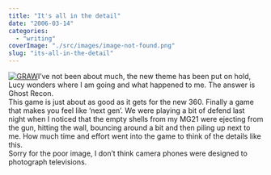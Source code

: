 ```yaml
---
title: "It's all in the detail"
date: "2006-03-14"
categories: 
  - "writing"
coverImage: "./src/images/image-not-found.png"
slug: "its-all-in-the-detail"
---
```


[![GRAW](/images/112410916_19a18d6b24_m.jpg)](http://www.flickr.com/photos/funkylarma/112410916/ "Photo Sharing")I’ve not been about much, the new theme has been put on hold, Lucy wonders where I am going and what happened to me. The answer is Ghost Recon.  
This game is just about as good as it gets for the new 360. Finally a game that makes you feel like ‘next gen’. We were playing a bit of defend last night when I noticed that the empty shells from my MG21 were ejecting from the gun, hitting the wall, bouncing around a bit and then piling up next to me. How much time and effort went into the game to think of the details like this.  
Sorry for the poor image, I don’t think camera phones were designed to photograph televisions.
